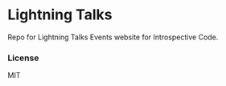 # Lightning Talks

Repo for Lightning Talks Events website for Introspective Code.

### License

MIT
